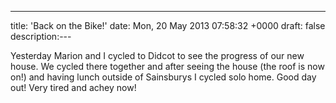 ---
title: 'Back on the Bike!'
date: Mon, 20 May 2013 07:58:32 +0000
draft: false
description:---

Yesterday Marion and I cycled to Didcot to see the progress of our new house. We cycled there together and after seeing the house (the roof is now on!) and having lunch outside of Sainsburys I cycled solo home. Good day out! Very tired and achey now!